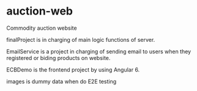 # auction-web
Commodity auction website

finalProject is in charging of main logic functions of server.

EmailService is a project in charging of sending email to users when they registered or biding products on website.

ECBDemo is the frontend project by using Angular 6.

images is dummy data when do E2E testing
